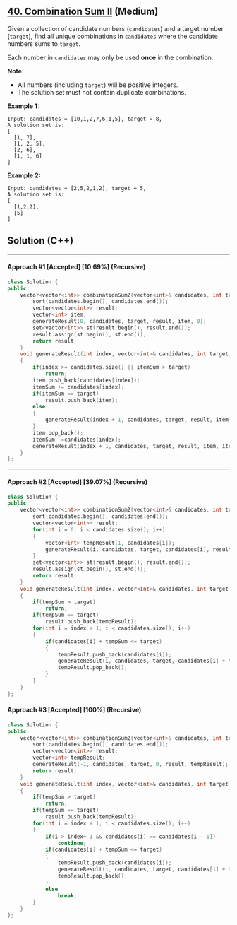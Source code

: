 ## [40. Combination Sum II](https://leetcode.com/problems/combination-sum-ii/) (Medium)

Given a collection of candidate numbers (`candidates`) and a target number (`target`), find all unique combinations in `candidates` where the candidate numbers sums to `target`.

Each number in `candidates` may only be used **once** in the combination.

**Note:**

- All numbers (including `target`) will be positive integers.
- The solution set must not contain duplicate combinations.

**Example 1:**

```
Input: candidates = [10,1,2,7,6,1,5], target = 8,
A solution set is:
[
  [1, 7],
  [1, 2, 5],
  [2, 6],
  [1, 1, 6]
]
```

**Example 2:**

```
Input: candidates = [2,5,2,1,2], target = 5,
A solution set is:
[
  [1,2,2],
  [5]
]
```

## Solution (C++)

------

#### Approach #1  [Accepted] [10.69%] (Recursive)

```c++
class Solution {
public:
    vector<vector<int>> combinationSum2(vector<int>& candidates, int target) {
        sort(candidates.begin(), candidates.end());
        vector<vector<int>> result;
        vector<int> item;
        generateResult(0, candidates, target, result, item, 0);
        set<vector<int>> st(result.begin(), result.end());
        result.assign(st.begin(), st.end());
        return result;
    }
    void generateResult(int index, vector<int>& candidates, int target, vector<vector<int>>& result, vector<int>& item, int itemSum)
    {
        if(index >= candidates.size() || itemSum > target)
            return;
        item.push_back(candidates[index]);
        itemSum += candidates[index];
        if(itemSum == target)
            result.push_back(item);
        else
        {
            generateResult(index + 1, candidates, target, result, item, itemSum);
        }
        item.pop_back();
        itemSum -=candidates[index];
        generateResult(index + 1, candidates, target, result, item, itemSum);
    }
};
```

---

#### Approach #2  [Accepted] [39.07%] (Recursive)

```c++
class Solution {
public:
    vector<vector<int>> combinationSum2(vector<int>& candidates, int target) {
        sort(candidates.begin(), candidates.end());
        vector<vector<int>> result;
        for(int i = 0; i < candidates.size(); i++)
        {
            vector<int> tempResult(1, candidates[i]);
            generateResult(i, candidates, target, candidates[i], result, tempResult);
        }
        set<vector<int>> st(result.begin(), result.end());
        result.assign(st.begin(), st.end());
        return result;
    }
    void generateResult(int index, vector<int>& candidates, int target, int tempSum, vector<vector<int>>& result, vector<int>& tempResult)
    {
        if(tempSum > target)
            return;
        if(tempSum == target)
            result.push_back(tempResult);
        for(int i = index + 1; i < candidates.size(); i++)
        {
            if(candidates[i] + tempSum <= target)
            {
                tempResult.push_back(candidates[i]);
                generateResult(i, candidates, target, candidates[i] + tempSum, result, tempResult);
                tempResult.pop_back();
            }
        }
    }
};
```

#### Approach #3  [Accepted] [100%] (Recursive)

```c++
class Solution {
public:
    vector<vector<int>> combinationSum2(vector<int>& candidates, int target) {
        sort(candidates.begin(), candidates.end());
        vector<vector<int>> result;
        vector<int> tempResult;
        generateResult(-1, candidates, target, 0, result, tempResult);
        return result;
    }
    void generateResult(int index, vector<int>& candidates, int target, int tempSum, vector<vector<int>>& result, vector<int>& tempResult)
    {
        if(tempSum > target)
            return;
        if(tempSum == target)
            result.push_back(tempResult);
        for(int i = index + 1; i < candidates.size(); i++)
        {
            if(i > index+ 1 && candidates[i] == candidates[i - 1])
                continue;
            if(candidates[i] + tempSum <= target)
            {
                tempResult.push_back(candidates[i]);
                generateResult(i, candidates, target, candidates[i] + tempSum, result, tempResult);
                tempResult.pop_back();
            }
            else
                break;
        }
    }
};
```


